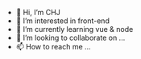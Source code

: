 - 👋 Hi, I’m CHJ
- 👀 I’m interested in front-end
- 🌱 I’m currently learning vue & node
- 💞️ I’m looking to collaborate on ...
- 📫 How to reach me ...

<!---
642342217/642342217 is a ✨ special ✨ repository because its `README.md` (this file) appears on your GitHub profile.
You can click the Preview link to take a look at your changes.
--->
